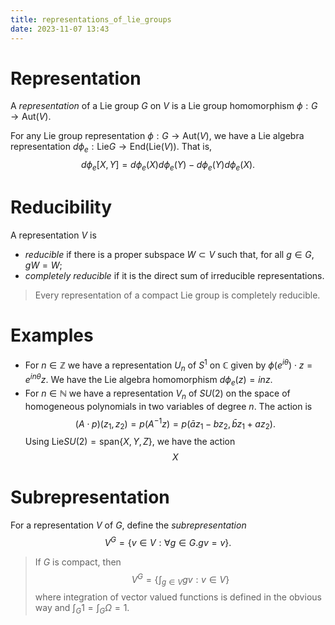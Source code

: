 ```yaml
---
title: representations_of_lie_groups
date: 2023-11-07 13:43
---
```

# Representation
A *representation* of a Lie group $G$ on $V$ is a Lie group
homomorphism $\phi : G\to\text{Aut}(V)$.

For any Lie group representation $\phi:G\to\text{Aut}(V)$, we have a Lie
algebra representation $d\phi_e : \text{Lie} G \to \text{End}(\text{Lie}(V))$.
That is,
$$
d\phi_e\left[{X,Y}\right] = d\phi_e(X)d\phi_e(Y)-d\phi_e(Y)d\phi_e(X).
$$

# Reducibility

A representation $V$ is
- *reducible* if there is a proper subspace $W\subset V$ such that, for all $g\in G$, $gW=W$;
- *completely reducible* if it is the direct sum of irreducible representations.

> Every representation of a compact Lie group is completely reducible.

# Examples
- For $n\in\mathbb{Z}$ we have a representation $U_n$ of $S^1$ on $\mathbb{C}$
  given by $\phi(e^{i\theta})\cdot z = e^{in\theta}z$. We have the Lie algebra
  homomorphism $d\phi_e (z) = inz$.
- For $n\in\mathbb{N}$ we have a representation $V_n$ of $SU(2)$ on the space
  of homogeneous polynomials in two variables of degree $n$. The action is
 $$
 (A\cdot p)(z_1,z_2) = p(A^{-1} z) = p(\bar a z_1 - b z_2, \bar b z_1 + az_2).
 $$
 Using $\text{Lie} SU(2)=\text{span}\left\lbrace{X,Y,Z}\right\rbrace$, we have the action
 $$
 X 
 $$
 
# Subrepresentation

For a representation $V$ of $G$, define the *subrepresentation* 
$$
V^G = \left\lbrace{v\in V : \forall g\in G. gv = v}\right\rbrace.
$$

> If $G$ is compact, then
> $$
  V^G = \left\lbrace{\int_{g\in V} gv : v\in V}\right\rbrace
  $$
> where integration of vector valued functions is defined in the obvious way
> and $\int_G 1 = \int_G \Omega = 1$.

